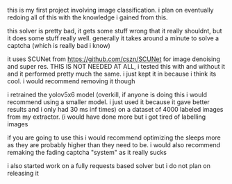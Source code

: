 this is my first project involving image classification. i plan on eventually redoing all of this with the knowledge i gained from this.

this solver is pretty bad, it gets some stuff wrong that it really shouldnt, but it does some stuff really well.
generally it takes around a minute to solve a captcha (which is really bad i know)

it uses SCUNet from https://github.com/cszn/SCUNet for image denoising and super res. THIS IS NOT NEEDED AT ALL, i tested this with and without it and it performed pretty much the same. i just kept it in because i think its cool. i would recommend removing it though

i retrained the yolov5x6 model (overkill, if anyone is doing this i would recommend using a smaller model. i just used it because it gave better results and i only had 30 ms inf times) on a dataset of 4000 labeled images from my extractor. (i would have done more but i got tired of labelling images


if you are going to use this i would recommend optimizing the sleeps more as they are probably higher than they need to be.
i would also recommend remaking the fading captcha "system" as it really sucks 


i also started work on a fully requests based solver but i do not plan on releasing it

